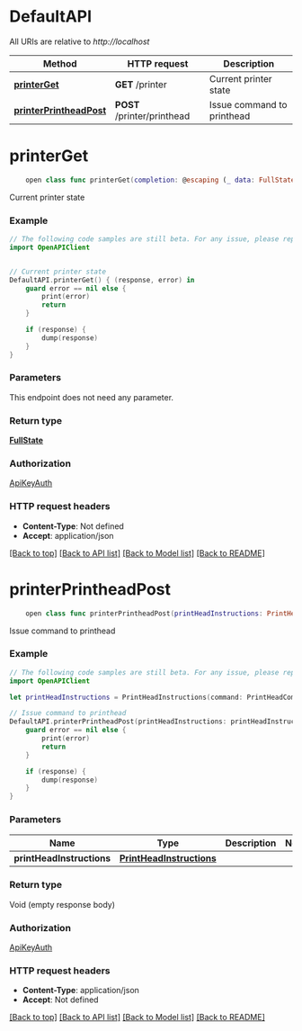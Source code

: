# DefaultAPI

All URIs are relative to *http://localhost*

Method | HTTP request | Description
------------- | ------------- | -------------
[**printerGet**](DefaultAPI.md#printerget) | **GET** /printer | Current printer state
[**printerPrintheadPost**](DefaultAPI.md#printerprintheadpost) | **POST** /printer/printhead | Issue command to printhead


# **printerGet**
```swift
    open class func printerGet(completion: @escaping (_ data: FullState?, _ error: Error?) -> Void)
```

Current printer state

### Example 
```swift
// The following code samples are still beta. For any issue, please report via http://github.com/OpenAPITools/openapi-generator/issues/new
import OpenAPIClient


// Current printer state
DefaultAPI.printerGet() { (response, error) in
    guard error == nil else {
        print(error)
        return
    }

    if (response) {
        dump(response)
    }
}
```

### Parameters
This endpoint does not need any parameter.

### Return type

[**FullState**](FullState.md)

### Authorization

[ApiKeyAuth](../README.md#ApiKeyAuth)

### HTTP request headers

 - **Content-Type**: Not defined
 - **Accept**: application/json

[[Back to top]](#) [[Back to API list]](../README.md#documentation-for-api-endpoints) [[Back to Model list]](../README.md#documentation-for-models) [[Back to README]](../README.md)

# **printerPrintheadPost**
```swift
    open class func printerPrintheadPost(printHeadInstructions: PrintHeadInstructions, completion: @escaping (_ data: Void?, _ error: Error?) -> Void)
```

Issue command to printhead

### Example 
```swift
// The following code samples are still beta. For any issue, please report via http://github.com/OpenAPITools/openapi-generator/issues/new
import OpenAPIClient

let printHeadInstructions = PrintHeadInstructions(command: PrintHeadCommand(), x: 123, y: 123, z: 123, axes: ["axes_example"]) // PrintHeadInstructions | 

// Issue command to printhead
DefaultAPI.printerPrintheadPost(printHeadInstructions: printHeadInstructions) { (response, error) in
    guard error == nil else {
        print(error)
        return
    }

    if (response) {
        dump(response)
    }
}
```

### Parameters

Name | Type | Description  | Notes
------------- | ------------- | ------------- | -------------
 **printHeadInstructions** | [**PrintHeadInstructions**](PrintHeadInstructions.md) |  | 

### Return type

Void (empty response body)

### Authorization

[ApiKeyAuth](../README.md#ApiKeyAuth)

### HTTP request headers

 - **Content-Type**: application/json
 - **Accept**: Not defined

[[Back to top]](#) [[Back to API list]](../README.md#documentation-for-api-endpoints) [[Back to Model list]](../README.md#documentation-for-models) [[Back to README]](../README.md)

